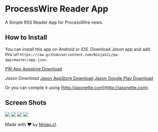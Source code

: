 # ProcessWire Reader App
A Simple RSS Reader App for ProcessWire news.

## How to Install
You can install this app on *Android* or *iOS*. Download *Jason* app and 
add this url `https://raw.githubusercontent.com/NinjasCL/pw-app/master/app.json`.

[PW App Appstore Download](https://itunes.apple.com/us/app/pw-app/id1252337641?l=es&ls=1&mt=8)

*Jason Download*
[Jason AppStore Download](https://itunes.apple.com/us/app/jason./id1095557868?mt=8)
[Jason Google Play Download](https://play.google.com/store/apps/details?id=com.jasonette.jason)

Or you can compile it using [http://jasonette.com](http://jasonette.com).


## Screen Shots
![](img/1.jpg)
![](img/2.jpg)
![](img/3.jpg)
![](img/4.jpg)

Made with <i class="fa fa-heart">&#9829;</i> by <a href="http://ninjas.cl" target="_blank">Ninjas.cl</a>.

